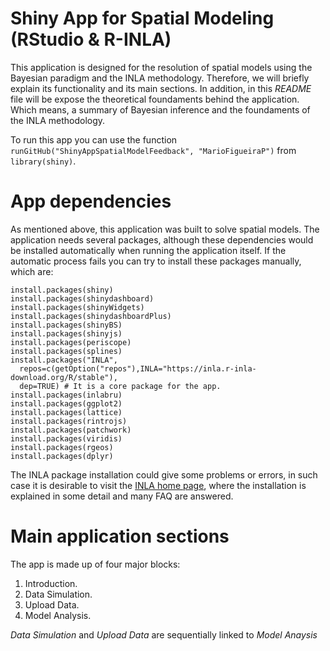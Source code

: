 # Shiny App for Spatial Modeling (RStudio & R-INLA)

This application is designed for the resolution of spatial models using the Bayesian paradigm and the INLA methodology. Therefore, we will briefly explain its functionality and its main sections. In addition, in this *README* file will be expose the theoretical foundaments behind  the application. Which means, a summary of Bayesian inference and the foundaments of the INLA methodology.

To run this app you can use the function `runGitHub("ShinyAppSpatialModelFeedback", "MarioFigueiraP")` from `library(shiny)`.

# App dependencies

As mentioned above, this application was built to solve spatial models. The application needs several packages, although these dependencies would be installed automatically when running the application itself. If the automatic process fails you can try to install these packages manually, which are:

```
install.packages(shiny)
install.packages(shinydashboard)
install.packages(shinyWidgets)
install.packages(shinydashboardPlus)
install.packages(shinyBS)
install.packages(shinyjs)
install.packages(periscope)
install.packages(splines)
install.packages("INLA",
  repos=c(getOption("repos"),INLA="https://inla.r-inla-download.org/R/stable"), 
  dep=TRUE) # It is a core package for the app.
install.packages(inlabru)
install.packages(ggplot2)
install.packages(lattice)
install.packages(rintrojs)
install.packages(patchwork)
install.packages(viridis)
install.packages(rgeos)
install.packages(dplyr)
```

The INLA package installation could give some problems or errors, in such case it is desirable to visit the [INLA home page](https://www.r-inla.org/), where the installation is explained in some detail and many FAQ are answered.

# Main application sections

The app is made up of four major blocks:

1. Introduction.
2. Data Simulation.
3. Upload Data.
4. Model Analysis.

*Data Simulation* and *Upload Data* are sequentially linked to *Model Anaysis*
